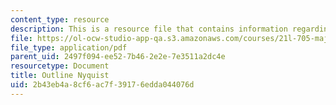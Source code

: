 ```yaml
---
content_type: resource
description: This is a resource file that contains information regarding outline nyquist.
file: https://ol-ocw-studio-app-qa.s3.amazonaws.com/courses/21l-705-major-authors-john-milton-spring-2008/2b43eb4a8cf6ac7f39176edda044076d_MIT21L_705S08_nyquist.pdf
file_type: application/pdf
parent_uid: 2497f094-ee52-7b46-2e2e-7e3511a2dc4e
resourcetype: Document
title: Outline Nyquist
uid: 2b43eb4a-8cf6-ac7f-3917-6edda044076d
---
```

